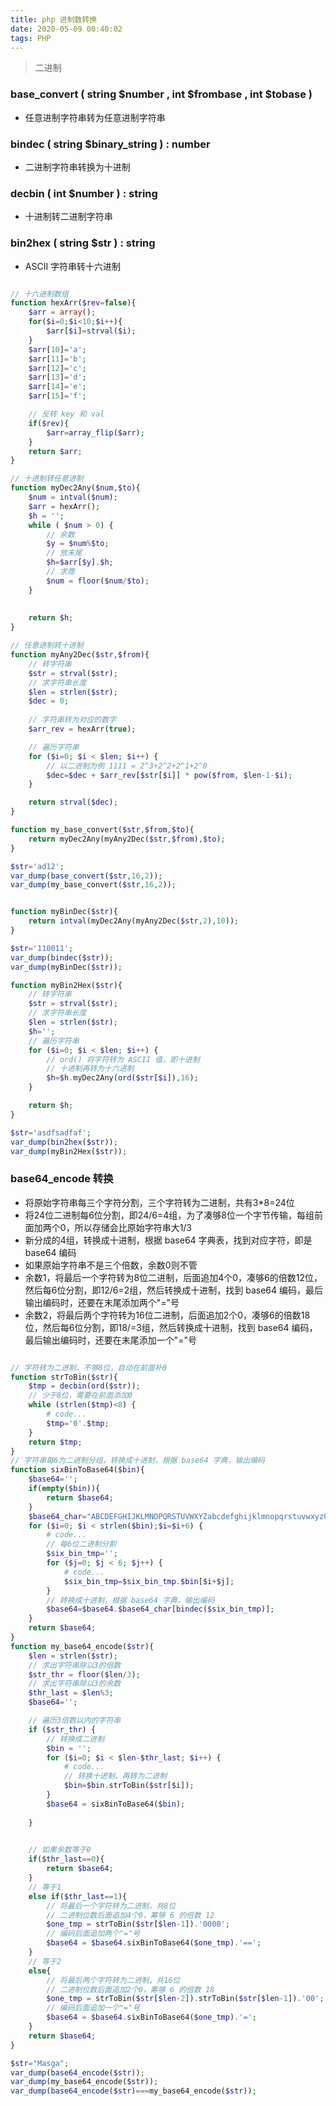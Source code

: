 ```yaml
---
title: php 进制数转换
date: 2020-05-09 00:40:02
tags: PHP
---
```


> 二进制

<!-- more -->

### base_convert ( string \$number , int \$frombase , int \$tobase ) 
- 任意进制字符串转为任意进制字符串
### bindec ( string $binary_string ) : number
- 二进制字符串转换为十进制
### decbin ( int $number ) : string
- 十进制转二进制字符串
### bin2hex ( string $str ) : string
- ASCII 字符串转十六进制


```php

// 十六进制数组
function hexArr($rev=false){
    $arr = array();
    for($i=0;$i<10;$i++){
        $arr[$i]=strval($i);
    }
    $arr[10]='a';
    $arr[11]='b';
    $arr[12]='c';
    $arr[13]='d';
    $arr[14]='e';
    $arr[15]='f';

    // 反转 key 和 val
    if($rev){
        $arr=array_flip($arr);    
    }
    return $arr;
}

// 十进制转任意进制
function myDec2Any($num,$to){
    $num = intval($num);
    $arr = hexArr();
    $h = '';
    while ( $num > 0) {
        // 余数
        $y = $num%$to;
        // 放末尾
        $h=$arr[$y].$h;
        // 求商
        $num = floor($num/$to);
    }
    
   
    return $h;
}

// 任意进制转十进制
function myAny2Dec($str,$from){
    // 转字符串
    $str = strval($str);
    // 求字符串长度
    $len = strlen($str);
    $dec = 0;
    
    // 字符串转为对应的数字
    $arr_rev = hexArr(true);

    // 遍历字符串
    for ($i=0; $i < $len; $i++) {
        // 以二进制为例 1111 = 2^3+2^2+2^1+2^0
        $dec=$dec + $arr_rev[$str[$i]] * pow($from, $len-1-$i);
    }

    return strval($dec);
}

function my_base_convert($str,$from,$to){
    return myDec2Any(myAny2Dec($str,$from),$to);   
}

$str='ad12';
var_dump(base_convert($str,16,2));
var_dump(my_base_convert($str,16,2));


function myBinDec($str){
    return intval(myDec2Any(myAny2Dec($str,2),10));
}

$str='110011';
var_dump(bindec($str));
var_dump(myBinDec($str));

function myBin2Hex($str){
    // 转字符串
    $str = strval($str);
    // 求字符串长度
    $len = strlen($str);
    $h='';
    // 遍历字符串
    for ($i=0; $i < $len; $i++) {
        // ord() 将字符转为 ASCII 值，即十进制
        // 十进制再转为十六进制
        $h=$h.myDec2Any(ord($str[$i]),16);
    }

    return $h;
}

$str='asdfsadfaf';
var_dump(bin2hex($str));
var_dump(myBin2Hex($str));

```


### base64_encode 转换
- 将原始字符串每三个字符分割，三个字符转为二进制，共有3*8=24位
- 将24位二进制每6位分割，即24/6=4组，为了凑够8位一个字节传输，每组前面加两个0，所以存储会比原始字符串大1/3
- 新分成的4组，转换成十进制，根据 base64 字典表，找到对应字符，即是 base64 编码
- 如果原始字符串不是三个倍数，余数0则不管
- 余数1，将最后一个字符转为8位二进制，后面追加4个0，凑够6的倍数12位，然后每6位分割，即12/6=2组，然后转换成十进制，找到 base64 编码，最后输出编码时，还要在末尾添加两个"="号
- 余数2，将最后两个字符转为16位二进制，后面追加2个0，凑够6的倍数18位，然后每6位分割，即18/=3组，然后转换成十进制，找到 base64 编码，最后输出编码时，还要在末尾添加一个"="号

```php

// 字符转为二进制，不够8位，自动在前面补0
function strToBin($str){
    $tmp = decbin(ord($str));
    // 少于8位，需要在前面添加0
    while (strlen($tmp)<8) {
        # code...
        $tmp='0'.$tmp;
    }
    return $tmp;
}
// 字符串每6为二进制分组，转换成十进制，根据 base64 字典，输出编码
function sixBinToBase64($bin){
    $base64='';
    if(empty($bin)){
        return $base64;
    }
    $base64_char="ABCDEFGHIJKLMNOPQRSTUVWXYZabcdefghijklmnopqrstuvwxyz0123456789+/";
    for ($i=0; $i < strlen($bin);$i=$i+6) { 
        # code...
        // 每6位二进制分割
        $six_bin_tmp='';
        for ($j=0; $j < 6; $j++) { 
            # code...
            $six_bin_tmp=$six_bin_tmp.$bin[$i+$j];
        }
        // 转换成十进制，根据 base64 字典，输出编码
        $base64=$base64.$base64_char[bindec($six_bin_tmp)];
    }
    return $base64;
}
function my_base64_encode($str){
    $len = strlen($str);
    // 求出字符串除以3的倍数
    $str_thr = floor($len/3); 
    // 求出字符串除以3的余数
    $thr_last = $len%3;
    $base64='';

    // 遍历3倍数以内的字符串
    if ($str_thr) {
        // 转换成二进制
        $bin = '';
        for ($i=0; $i < $len-$thr_last; $i++) { 
            # code...
            // 转换十进制，再转为二进制
            $bin=$bin.strToBin($str[$i]);
        }
        $base64 = sixBinToBase64($bin);
        
    }
    

    // 如果余数等于0
    if($thr_last==0){
        return $base64;
    }
    // 等于1
    else if($thr_last==1){
        // 将最后一个字符转为二进制，共8位
        // 二进制位数后面追加4个0，筹够 6 的倍数 12
        $one_tmp = strToBin($str[$len-1]).'0000';
        // 编码后面追加两个"="号
        $base64 = $base64.sixBinToBase64($one_tmp).'==';
    }
    // 等于2
    else{
        // 将最后两个字符转为二进制，共16位
        // 二进制位数后面追加2个0，筹够 6 的倍数 18
        $one_tmp = strToBin($str[$len-2]).strToBin($str[$len-1]).'00';
        // 编码后面追加一个"="号
        $base64 = $base64.sixBinToBase64($one_tmp).'=';
    }
    return $base64;
}

$str="Masga";
var_dump(base64_encode($str));
var_dump(my_base64_encode($str));
var_dump(base64_encode($str)===my_base64_encode($str));

```